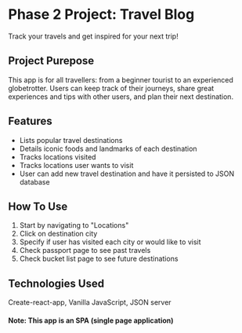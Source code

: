 # Phase 2 Project: Travel Blog

Track your travels and get inspired for your next trip!

## Project Purepose

This app is for all travellers: from a beginner tourist to an experienced globetrotter. Users can keep track of their journeys, share great experiences and tips with other users, and plan their next destination.

## Features

- Lists popular travel destinations
- Details iconic foods and landmarks of each destination
- Tracks locations visited
- Tracks locations user wants to visit
- User can add new travel destination and have it persisted to JSON database 


## How To Use

1. Start by navigating to "Locations"
2. Click on destination city
3. Specify if user has visited each city or would like to visit
4. Check passport page to see past travels
5. Check bucket list page to see future destinations

## Technologies Used
Create-react-app, Vanilla JavaScript, JSON server

#### Note: This app is an SPA (single page application)
